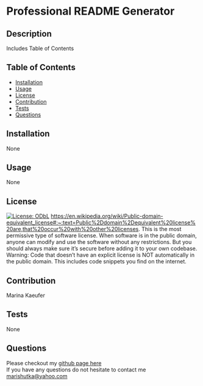 
  # Professional README Generator 

  ## Description
  Includes Table of Contents

  ## Table of Contents
  * [Installation](#installation)
  * [Usage](#usage)
  * [License](#license)
  * [Contribution](#contribution)
  * [Tests](#tests)
  * [Questions](#questions)

  ## Installation
  None

  ## Usage
  None

  ## License
  [![License: ODbL](https://img.shields.io/badge/License-PDDL-brightgreen.svg)](https://opendatacommons.org/licenses/pddl/)
  https://en.wikipedia.org/wiki/Public-domain-equivalent_license#:~:text=Public%2Ddomain%2Dequivalent%20license%20are,that%20occur%20with%20other%20licenses.
  This is the most permissive type of software license. When software is in the public domain, anyone can modify and use the software without any restrictions. But you should always make sure it’s secure before adding it to your own codebase. Warning: Code that doesn’t have an explicit license is NOT automatically in the public domain. This includes code snippets you find on the internet.

  ## Contribution
  Marina Kaeufer

  ## Tests
  None

  ## Questions
  Please checkout my [github page here](MarinaKaeufer)   
  If you have any questions do not hesitate to contact me marishutka@yahoo.com 

